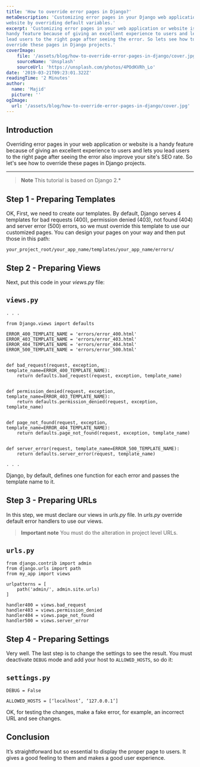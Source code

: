 ```yaml
---
title: 'How to override error pages in Django?'
metaDescription: 'Customizing error pages in your Django web application or
website by overriding default variables.'
excerpt: 'Customizing error pages in your web application or website is a 
handy feature because of giving an excellent experience to users and let you 
lead users to the right page after seeing the error. So lets see how to 
override these pages in Django projects.'
coverImage:
    file: '/assets/blog/how-to-override-error-pages-in-django/cover.jpg'
    sourceName: 'Unsplash'
    sourceUrl: 'https://unsplash.com/photos/4POdKVRh_Lo'
date: '2019-03-21T09:23:01.322Z'
readingTime: '2 Minutes'
author:
  name: 'Majid'
  picture: ''
ogImage:
  url: '/assets/blog/how-to-override-error-pages-in-django/cover.jpg'
---
```


Introduction
------------
Overriding error pages in your web application or website is a handy
feature because of giving an excellent experience to users and lets you lead 
users to the right page after seeing the error also improve your site's SEO 
rate. So let's see how to override these pages in Django projects.

---
> **Note**
> This tutorial is based on Django 2.*

Step 1 - Preparing Templates
----------------------------
OK, First, we need to create our templates. By default, Django serves 4
templates for bad requests (400), permission denied (403), not found (404) and
server error (500) errors, so we must override this template to use our
customized pages. You can design your pages on your way and then put those in 
this path:

```
your_project_root/your_app_name/templates/your_app_name/errors/
```

Step 2 - Preparing Views
------------------------
Next, put this code in your _views.py_ file:

`views.py`
---------

```
. . .

from Django.views import defaults

ERROR_400_TEMPLATE_NAME = 'errors/error_400.html'
ERROR_403_TEMPLATE_NAME = 'errors/error_403.html'
ERROR_404_TEMPLATE_NAME = 'errors/error_404.html'
ERROR_500_TEMPLATE_NAME = 'errors/error_500.html'


def bad_request(request, exception, template_name=ERROR_400_TEMPLATE_NAME):
    return defaults.bad_request(request, exception, template_name)


def permission_denied(request, exception, template_name=ERROR_403_TEMPLATE_NAME):
    return defaults.permission_denied(request, exception, template_name)


def page_not_found(request, exception, template_name=ERROR_404_TEMPLATE_NAME):
    return defaults.page_not_found(request, exception, template_name)


def server_error(request, template_name=ERROR_500_TEMPLATE_NAME):
    return defaults.server_error(request, template_name)

. . .
```

Django, by default, defines one function for each error and passes the 
template name to it.

Step 3 - Preparing URLs
-----------------------
In this step, we must declare our views in _urls.py_ file. In _urls.py_
override default error handlers to use our views.

> **Important note**
> You must do the alteration in project level URLs.

`urls.py`
---------

```
from django.contrib import admin
from django.urls import path
from my_app import views

urlpatterns = [
    path('admin/', admin.site.urls)
]

handler400 = views.bad_request
handler403 = views.permission_denied
handler404 = views.page_not_found
handler500 = views.server_error
```

Step 4 - Preparing Settings
---------------------------
Very well. The last step is to change the settings to see the result. You must
deactivate `DEBUG` mode and add your host to `ALLOWED_HOSTS`, so do it:

`settings.py`
-------------

```
DEBUG = False

ALLOWED_HOSTS = [‘localhost’, ‘127.0.0.1’]
```

OK, for testing the changes, make a fake error, for example, an incorrect URL
and see changes.

Conclusion
----------
It’s straightforward but so essential to display the proper page to users. It 
gives a good feeling to them and makes a good user experience.
